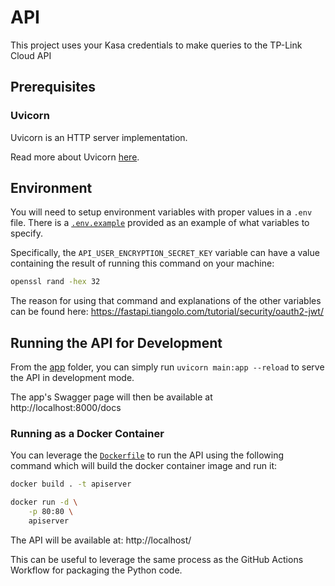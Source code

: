 # API

This project uses your Kasa credentials to make queries to the TP-Link Cloud API

## Prerequisites

### Uvicorn

Uvicorn is an HTTP server implementation.

Read more about Uvicorn [here](https://www.uvicorn.org/).

## Environment

You will need to setup environment variables with proper values in a `.env` file. There is a [`.env.example`](app/configuration/.env.example) provided as an example of what variables to specify.

Specifically, the `API_USER_ENCRYPTION_SECRET_KEY` variable can have a value containing the result of running this command on your machine: 

```sh
openssl rand -hex 32
```

The reason for using that command and explanations of the other variables can be found here: https://fastapi.tiangolo.com/tutorial/security/oauth2-jwt/

## Running the API for Development

From the [app](app) folder, you can simply run `uvicorn main:app --reload` to serve the API in development mode.

The app's Swagger page will then be available at http://localhost:8000/docs

### Running as a Docker Container

You can leverage the [`Dockerfile`](Dockerfile) to run the API using the following command which will build the docker container image and run it:

```sh
docker build . -t apiserver

docker run -d \
    -p 80:80 \
    apiserver
```

The API will be available at: http://localhost/

This can be useful to leverage the same process as the GitHub Actions Workflow for packaging the Python code.
